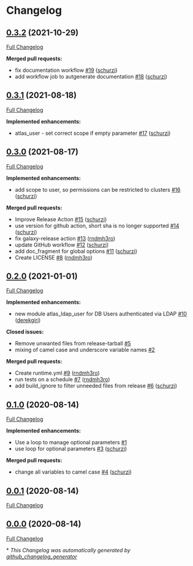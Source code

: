 # Changelog

## [0.3.2](https://github.com/T-Systems-MMS/ansible-collection-mongodb-atlas/tree/0.3.2) (2021-10-29)

[Full Changelog](https://github.com/T-Systems-MMS/ansible-collection-mongodb-atlas/compare/0.3.1...0.3.2)

**Merged pull requests:**

- fix documentation workflow [\#19](https://github.com/T-Systems-MMS/ansible-collection-mongodb-atlas/pull/19) ([schurzi](https://github.com/schurzi))
- add workflow job to autgenerate documentation [\#18](https://github.com/T-Systems-MMS/ansible-collection-mongodb-atlas/pull/18) ([schurzi](https://github.com/schurzi))

## [0.3.1](https://github.com/T-Systems-MMS/ansible-collection-mongodb-atlas/tree/0.3.1) (2021-08-18)

[Full Changelog](https://github.com/T-Systems-MMS/ansible-collection-mongodb-atlas/compare/0.3.0...0.3.1)

**Implemented enhancements:**

- atlas\_user - set correct scope if empty parameter  [\#17](https://github.com/T-Systems-MMS/ansible-collection-mongodb-atlas/pull/17) ([schurzi](https://github.com/schurzi))

## [0.3.0](https://github.com/T-Systems-MMS/ansible-collection-mongodb-atlas/tree/0.3.0) (2021-08-17)

[Full Changelog](https://github.com/T-Systems-MMS/ansible-collection-mongodb-atlas/compare/0.2.0...0.3.0)

**Implemented enhancements:**

- add scope to user, so permissions can be restricted to clusters [\#16](https://github.com/T-Systems-MMS/ansible-collection-mongodb-atlas/pull/16) ([schurzi](https://github.com/schurzi))

**Merged pull requests:**

- Improve Release Action [\#15](https://github.com/T-Systems-MMS/ansible-collection-mongodb-atlas/pull/15) ([schurzi](https://github.com/schurzi))
- use version for github action, short sha is no longer supported [\#14](https://github.com/T-Systems-MMS/ansible-collection-mongodb-atlas/pull/14) ([schurzi](https://github.com/schurzi))
- fix galaxy-release action [\#13](https://github.com/T-Systems-MMS/ansible-collection-mongodb-atlas/pull/13) ([rndmh3ro](https://github.com/rndmh3ro))
- update GitHub workflow [\#12](https://github.com/T-Systems-MMS/ansible-collection-mongodb-atlas/pull/12) ([schurzi](https://github.com/schurzi))
- add doc\_fragment for global options [\#11](https://github.com/T-Systems-MMS/ansible-collection-mongodb-atlas/pull/11) ([schurzi](https://github.com/schurzi))
- Create LICENSE [\#8](https://github.com/T-Systems-MMS/ansible-collection-mongodb-atlas/pull/8) ([rndmh3ro](https://github.com/rndmh3ro))

## [0.2.0](https://github.com/T-Systems-MMS/ansible-collection-mongodb-atlas/tree/0.2.0) (2021-01-01)

[Full Changelog](https://github.com/T-Systems-MMS/ansible-collection-mongodb-atlas/compare/0.1.0...0.2.0)

**Implemented enhancements:**

- new module atlas\_ldap\_user for DB Users authenticated via LDAP [\#10](https://github.com/T-Systems-MMS/ansible-collection-mongodb-atlas/pull/10) ([derekgiri](https://github.com/derekgiri))

**Closed issues:**

- Remove unwanted files from release-tarball  [\#5](https://github.com/T-Systems-MMS/ansible-collection-mongodb-atlas/issues/5)
- mixing of camel case and underscore variable names [\#2](https://github.com/T-Systems-MMS/ansible-collection-mongodb-atlas/issues/2)

**Merged pull requests:**

- Create runtime.yml [\#9](https://github.com/T-Systems-MMS/ansible-collection-mongodb-atlas/pull/9) ([rndmh3ro](https://github.com/rndmh3ro))
- run tests on a schedule [\#7](https://github.com/T-Systems-MMS/ansible-collection-mongodb-atlas/pull/7) ([rndmh3ro](https://github.com/rndmh3ro))
- add build\_ignore to filter unneeded files from release [\#6](https://github.com/T-Systems-MMS/ansible-collection-mongodb-atlas/pull/6) ([schurzi](https://github.com/schurzi))

## [0.1.0](https://github.com/T-Systems-MMS/ansible-collection-mongodb-atlas/tree/0.1.0) (2020-08-14)

[Full Changelog](https://github.com/T-Systems-MMS/ansible-collection-mongodb-atlas/compare/0.0.1...0.1.0)

**Implemented enhancements:**

- Use a loop to manage optional parameters [\#1](https://github.com/T-Systems-MMS/ansible-collection-mongodb-atlas/issues/1)
- use loop for optional parameters [\#3](https://github.com/T-Systems-MMS/ansible-collection-mongodb-atlas/pull/3) ([schurzi](https://github.com/schurzi))

**Merged pull requests:**

- change all variables to camel case [\#4](https://github.com/T-Systems-MMS/ansible-collection-mongodb-atlas/pull/4) ([schurzi](https://github.com/schurzi))

## [0.0.1](https://github.com/T-Systems-MMS/ansible-collection-mongodb-atlas/tree/0.0.1) (2020-08-14)

[Full Changelog](https://github.com/T-Systems-MMS/ansible-collection-mongodb-atlas/compare/0.0.0...0.0.1)

## [0.0.0](https://github.com/T-Systems-MMS/ansible-collection-mongodb-atlas/tree/0.0.0) (2020-08-14)

[Full Changelog](https://github.com/T-Systems-MMS/ansible-collection-mongodb-atlas/compare/bcc2143900b453d307cab84cc0547804c0492570...0.0.0)



\* *This Changelog was automatically generated by [github_changelog_generator](https://github.com/github-changelog-generator/github-changelog-generator)*
